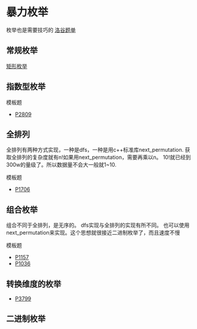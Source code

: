 
# 暴力枚举
枚举也是需要技巧的
[洛谷题单](https://www.luogu.com.cn/training/108#problems)
## 常规枚举
[矩形枚举](brute-enumeration\P2241.cpp)

## 指数型枚举

模板题
* [P2809](brute-enumeration\P2089.cpp)

## 全排列
  全排列有两种方式实现，一种是dfs，一种是用c++标准库next_permutation.
  获取全排列的复杂度就有n!如果用next_permutation，需要再乘以n。
  10!就已经到300w的量级了。所以数据量不会大一般就1~10.

模板题
* [P1706](brute-enumeration\P1706.cpp)


## 组合枚举
组合不同于全排列，是无序的。
dfs实现与全排列的实现有所不同。
也可以使用next_permutation来实现。这个思想就很接近二进制枚举了，而且速度不慢

模板题
* [P1157](brute-enumeration\P1157.cpp)
* [P1036](brute-enumeration\P1036.cpp)

## 转换维度的枚举
* [P3799](brute-enumeration\P3799.cpp)

## 二进制枚举